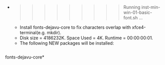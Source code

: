 * >>>>>>>>> Running inst-min-win-01-basic-font.sh ...
  * Install fonts-dejavu-core to fix characters overlap with xfce4-terminal(e.g. mkdir).
  * Disk size = 4186232K. Space Used = 4K. Runtime = 00:00:00:01.
  * The following NEW packages will be installed:
  ```bash
fonts-dejavu-core*
  ```
